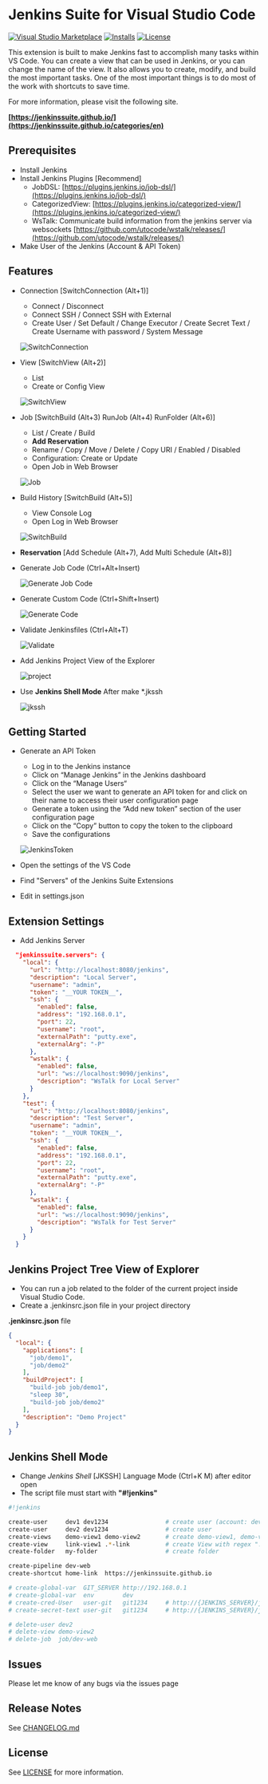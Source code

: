 # Jenkins Suite for Visual Studio Code

[![Visual Studio Marketplace](https://img.shields.io/visual-studio-marketplace/v/utocode.jenkinssuite?style=for-the-badge&label=VS%20Marketplace&logo=visual-studio-code)](https://marketplace.visualstudio.com/items?itemName=utocode.jenkinssuite)
[![Installs](https://img.shields.io/visual-studio-marketplace/i/utocode.jenkinssuite?style=for-the-badge)](https://marketplace.visualstudio.com/items?itemName=utocode.jenkinssuite)
[![License](https://img.shields.io/github/license/utocode/jenkins-suite?style=for-the-badge&logo=)](https://github.com/utocode/jenkins-suite/blob/master/LICENSE)

This extension is built to make Jenkins fast to accomplish many tasks within VS Code. You can create a view that can be used in Jenkins, or you can change the name of the view. It also allows you to create, modify, and build the most important tasks. One of the most important things is to do most of the work with shortcuts to save time.

For more information, please visit the following site.

**[https://jenkinssuite.github.io/](https://jenkinssuite.github.io/categories/en)**

## Prerequisites

* Install Jenkins
* Install Jenkins Plugins [Recommend]
  * JobDSL: [https://plugins.jenkins.io/job-dsl/](https://plugins.jenkins.io/job-dsl/)
  * CategorizedView: [https://plugins.jenkins.io/categorized-view/](https://plugins.jenkins.io/categorized-view/)
  * WsTalk: Communicate build information from the jenkins server via websockets [https://github.com/utocode/wstalk/releases/](https://github.com/utocode/wstalk/releases/)
* Make User of the Jenkins (Account & API Token)

## Features

* Connection [SwitchConnection (Alt+1)]
  * Connect / Disconnect
  * Connect SSH / Connect SSH with External
  * Create User / Set Default / Change Executor / Create Secret Text / Create Username with password / System Message

  ![SwitchConnection](images/guide/guide1.png)

* View [SwitchView (Alt+2)]
  * List
  * Create or Config View

  ![SwitchView](images/guide/guide2.png)

* Job [SwitchBuild (Alt+3) RunJob (Alt+4) RunFolder (Alt+6)]

  * List / Create / Build
  * __Add Reservation__
  * Rename / Copy / Move / Delete / Copy URI / Enabled / Disabled
  * Configuration: Create or Update
  * Open Job in Web Browser

  ![Job](images/guide/guide9.png)

* Build History [SwitchBuild (Alt+5)]
  * View Console Log
  * Open Log in Web Browser

  ![SwitchBuild](images/guide/guide4.png)

* __Reservation__ [Add Schedule (Alt+7), Add Multi Schedule (Alt+8)]

* Generate Job Code (Ctrl+Alt+Insert)

  ![Generate Job Code](images/guide/guide5.png)

* Generate Custom Code (Ctrl+Shift+Insert)

  ![Generate Code](images/guide/guide6.png)

* Validate Jenkinsfiles (Ctrl+Alt+T)

  ![Validate](images/guide/guide7.png)

* Add Jenkins Project View of the Explorer

  ![project](images/guide/guide8.png)

* Use __Jenkins Shell Mode__ After make *.jkssh

  ![jkssh](images/guide/guide11.png)

## Getting Started

* Generate an API Token
  * Log in to the Jenkins instance
  * Click on “Manage Jenkins” in the Jenkins dashboard
  * Click on the “Manage Users“
  * Select the user we want to generate an API token for and click on their name to access their user configuration page
  * Generate a token using the “Add new token” section of the user configuration page
  * Click on the “Copy” button to copy the token to the clipboard
  * Save the configurations

  ![JenkinsToken](images/guide/jenkins-token.png)

* Open the settings of the VS Code
* Find "Servers" of the Jenkins Suite Extensions
* Edit in settings.json

## Extension Settings

* Add Jenkins Server

```json
  "jenkinssuite.servers": {
    "local": {
      "url": "http://localhost:8080/jenkins",
      "description": "Local Server",
      "username": "admin",
      "token": "__YOUR TOKEN__",
      "ssh": {
        "enabled": false,
        "address": "192.168.0.1",
        "port": 22,
        "username": "root",
        "externalPath": "putty.exe",
        "externalArg": "-P"
      },
      "wstalk": {
        "enabled": false,
        "url": "ws://localhost:9090/jenkins",
        "description": "WsTalk for Local Server"
      }
    },
    "test": {
      "url": "http://localhost:8080/jenkins",
      "description": "Test Server",
      "username": "admin",
      "token": "__YOUR TOKEN__",
      "ssh": {
        "enabled": false,
        "address": "192.168.0.1",
        "port": 22,
        "username": "root",
        "externalPath": "putty.exe",
        "externalArg": "-P"
      },
      "wstalk": {
        "enabled": false,
        "url": "ws://localhost:9090/jenkins",
        "description": "WsTalk for Test Server"
      }
    }
  }
```

## Jenkins Project Tree View of Explorer

* You can run a job related to the folder of the current project inside Visual Studio Code.
* Create a .jenkinsrc.json file in your project directory

**.jenkinsrc.json** file

```json
{
  "local": {
    "applications": [
      "job/demo1",
      "job/demo2"
    ],
    "buildProject": [
      "build-job job/demo1",
      "sleep 30",
      "build-job job/demo2"
    ],
    "description": "Demo Project"
  }
}
```

## Jenkins Shell Mode

* Change _Jenkins Shell_ [JKSSH] Language Mode (Ctrl+K M) after editor open
* The script file must start with __"#!jenkins"__

```sh
#!jenkins

create-user     dev1 dev1234                # create user (account: dev1, password: dev1234)
create-user     dev2 dev1234                # create user
create-views    demo-view1 demo-view2       # create demo-view1, demo-view2 with Default Regex [a-zA-z].*
create-view     link-view1 .*-link          # create View with regex ".*-link"
create-folder   my-folder                   # create folder

create-pipeline dev-web
create-shortcut home-link  https://jenkinssuite.github.io

# create-global-var  GIT_SERVER http://192.168.0.1
# create-global-var  env        dev
# create-cred-User   user-git   git1234     # http://{JENKINS_SERVER}/jenkins/manage/credentials/
# create-secret-text user-git   git1234     # http://{JENKINS_SERVER}/jenkins/manage/credentials/

# delete-user dev2
# delete-view demo-view2
# delete-job  job/dev-web
```

## Issues

Please let me know of any bugs via the issues page

## Release Notes

See [CHANGELOG.md](CHANGELOG.md)

## License

See [LICENSE](LICENSE) for more information.
